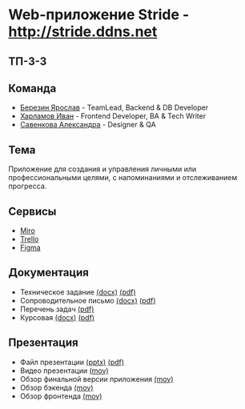 # Web-приложение Stride - http://stride.ddns.net

## ТП-3-3

## Команда
* [Березин Ярослав](https://github.com/BerezinYaroslav) - TeamLead, Backend & DB Developer
* [Харламов Иван](https://github.com/AlataO) - Frontend Developer, BA & Tech Writer
* [Савенкова Александра](https://github.com/SavenkovaAV) - Designer & QA

## Тема
Приложение для создания и управления личными или профессиональными целями, с напоминаниями и отслеживанием прогресса.

## Сервисы
* [Miro](https://miro.com/app/board/uXjVNtOOQng=/?share_link_id=356789673225)
* [Trello](https://trello.com/b/2fJrJrV9/tasks)
* [Figma](https://www.figma.com/file/3AqyAoOnwmc4WDSCV06Cx2/Stride?type=design&node-id=0%3A1&mode=design&t=HycYFbVYKflqyUJv-1)

## Документация
* Техническое задание [(docx)](https://github.com/BerezinYaroslav/tp_project/blob/master/documentation/TP_TZ.docx) [(pdf)](https://github.com/BerezinYaroslav/tp_project/blob/master/documentation/TP_TZ.pdf)
* Сопроводительное письмо [(docx)](https://github.com/BerezinYaroslav/tp_project/blob/master/documentation/Soprovoditelnoe_pismo.docx) [(pdf)](https://github.com/BerezinYaroslav/tp_project/blob/master/documentation/Soprovoditelnoe_pismo.pdf)
* Перечень задач [(pdf)](https://github.com/BerezinYaroslav/tp_project/blob/master/documentation/%D0%9F%D0%B5%D1%80%D0%B5%D1%87%D0%B5%D0%BD%D1%8C%20%D0%B7%D0%B0%D0%B4%D0%B0%D1%87.pdf)
* Курсовая [(docx)](https://github.com/BerezinYaroslav/tp_project/blob/master/documentation/Курсовая.docx) [(pdf)](https://github.com/BerezinYaroslav/tp_project/blob/master/documentation/Курсовая.pdf)

## Презентация
* Файл презентации [(pptx)](https://github.com/BerezinYaroslav/tp_project/blob/master/presentation/Stride.pptx) [(pdf)](https://github.com/BerezinYaroslav/tp_project/blob/master/presentation/Stride.pdf)
* Видео презентации [(mov)](https://drive.google.com/file/d/1IURGl1AyIPHWT1BPiaZO87-Ok8Van2IW/view?usp=sharing)
* Обзор финальной версии приложения [(mov)](https://drive.google.com/file/d/1q0OKG2Wun7taOwF_44DhJN0zDKYh46sf/view?usp=sharing)
* Обзор бэкенда [(mov)](https://drive.google.com/file/d/1k2TvcajKWYWnFQJIPz0MDEZw2EcUkySd/view?usp=sharing)
* Обзор фронтенда [(mov)](https://drive.google.com/file/d/1GbELHedeugn_1TjOww7I6EjVgxEHjFBM/view?usp=sharing)
